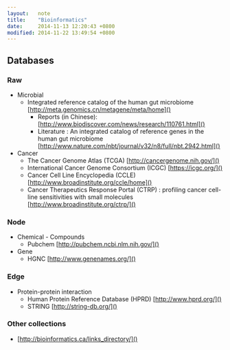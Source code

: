 ```yaml
---
layout:   note
title:    "Bioinformatics"
date:     2014-11-13 12:20:43 +0800
modified: 2014-11-22 13:49:54 +0800
---
```


## Databases

### Raw

- Microbial
  - Integrated reference catalog of the human gut microbiome [http://meta.genomics.cn/metagene/meta/home]()
    - Reports (in Chinese): [http://www.biodiscover.com/news/research/110761.html]()
    - Literature : An integrated catalog of reference genes in the human gut microbiome [http://www.nature.com/nbt/journal/v32/n8/full/nbt.2942.html]()
- Cancer
  - The Cancer Genome Atlas (TCGA) [http://cancergenome.nih.gov/]()
  - International Cancer Genome Consortium (ICGC) [https://icgc.org/]()
  - Cancer Cell Line Encyclopedia (CCLE) [http://www.broadinstitute.org/ccle/home]()
  - Cancer Therapeutics Response Portal (CTRP) : profiling cancer cell-line sensitivities with small molecules [http://www.broadinstitute.org/ctrp/]()

### Node

- Chemical - Compounds
  - Pubchem [http://pubchem.ncbi.nlm.nih.gov/]()
- Gene
  - HGNC [http://www.genenames.org/]()

### Edge

- Protein-protein interaction
  - Human Protein Reference Database (HPRD) [http://www.hprd.org/]()
  - STRING [http://string-db.org/]()

### Other collections

-  [http://bioinformatics.ca/links_directory/]()
